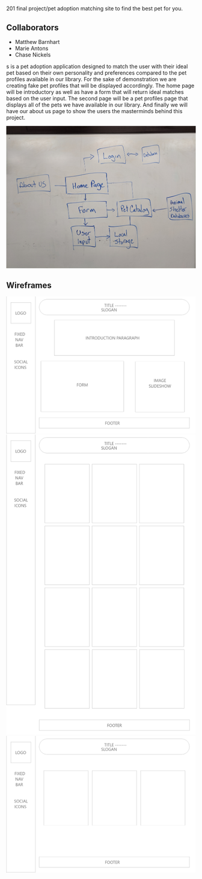 # 
201 final project/pet adoption matching site to find the best pet for you.

## Collaborators

- Matthew Barnhart
- Marie Antons
- Chase Nickels

s is a pet adoption application designed to match the user with their ideal pet based on their own personality and preferences compared to the pet profiles available in our library.  For the sake of demonstration we are creating fake pet profiles that will be displayed accordingly.  The home page will be introductory as well as have a form that will return ideal matches based on the user input.  The second page will be a pet profiles page that displays all of the pets we have available in our library.  And finally we will have our about us page to show the users the masterminds behind this project.

![Domain Model](wireframes/rescurDomainModel.jpg)

## Wireframes

![Home Page](wireframes/homeExport.png)
![Pet Profiles](wireframes/petProfilesExport.png)
![About Us](wireframes/aboutUsExport.png)
